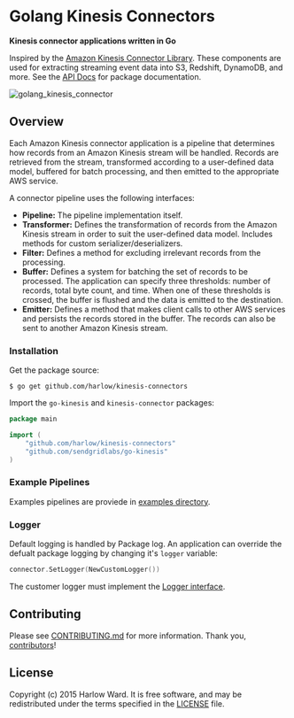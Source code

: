 # Golang Kinesis Connectors

__Kinesis connector applications written in Go__

Inspired by the [Amazon Kinesis Connector Library][1]. These components are used for extracting streaming event data
into S3, Redshift, DynamoDB, and more. See the [API Docs][2] for package documentation.

[1]: https://github.com/awslabs/amazon-kinesis-connectors
[2]: http://godoc.org/github.com/harlow/kinesis-connectors

![golang_kinesis_connector](https://cloud.githubusercontent.com/assets/739782/4262283/2ee2550e-3b97-11e4-8cd1-21a5d7ee0964.png)

## Overview

Each Amazon Kinesis connector application is a pipeline that determines how records from an Amazon Kinesis stream will be handled. Records are retrieved from the stream, transformed according to a user-defined data model, buffered for batch processing, and then emitted to the appropriate AWS service.

A connector pipeline uses the following interfaces:

* __Pipeline:__ The pipeline implementation itself.
* __Transformer:__ Defines the transformation of records from the Amazon Kinesis stream in order to suit the user-defined data model. Includes methods for custom serializer/deserializers.
* __Filter:__ Defines a method for excluding irrelevant records from the processing.
* __Buffer:__ Defines a system for batching the set of records to be processed. The application can specify three thresholds: number of records, total byte count, and time. When one of these thresholds is crossed, the buffer is flushed and the data is emitted to the destination.
* __Emitter:__ Defines a method that makes client calls to other AWS services and persists the records stored in the buffer. The records can also be sent to another Amazon Kinesis stream.

### Installation

Get the package source:

    $ go get github.com/harlow/kinesis-connectors
    
Import the `go-kinesis` and `kinesis-connector` packages:

```go
package main

import (
	"github.com/harlow/kinesis-connectors"
	"github.com/sendgridlabs/go-kinesis"
)
```

### Example Pipelines

Examples pipelines are proviede in [examples directory][example]. 

[example]: https://github.com/harlow/kinesis-connectors/tree/master/examples

### Logger

Default logging is handled by Package log. An application can override the defualt package logging by
changing it's `logger` variable:

```go
connector.SetLogger(NewCustomLogger())
```

The customer logger must implement the [Logger interface][log_interface].

[log_interface]: https://github.com/harlow/kinesis-connectors/blob/master/logger.go

## Contributing

Please see [CONTRIBUTING.md] for more information. Thank you, [contributors]!

[LICENSE]: /MIT-LICENSE
[CONTRIBUTING.md]: /CONTRIBUTING.md

## License

Copyright (c) 2015 Harlow Ward. It is free software, and may
be redistributed under the terms specified in the [LICENSE] file.

[contributors]: https://github.com/harlow/kinesis-connectors/graphs/contributors
